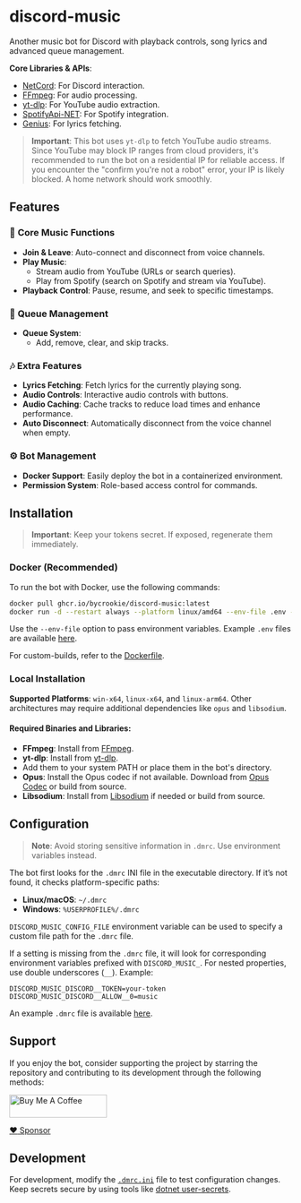 # discord-music

Another music bot for Discord with playback controls, song lyrics and advanced queue management.

**Core Libraries & APIs**:

- [NetCord](https://github.com/NetCordDev/NetCord): For Discord interaction.
- [FFmpeg](https://github.com/FFmpeg/FFmpeg): For audio processing.
- [yt-dlp](https://github.com/yt-dlp/yt-dlp): For YouTube audio extraction.
- [SpotifyApi-NET](https://github.com/JohnnyCrazy/SpotifyAPI-NET): For Spotify integration.
- [Genius](https://genius.com): For lyrics fetching.

> **Important**: This bot uses `yt-dlp` to fetch YouTube audio streams. Since YouTube may block IP ranges from cloud
> providers, it's recommended to run the bot on a residential IP for reliable access. If you encounter the "confirm
> you're
> not a robot" error, your IP is likely blocked. A home network should work smoothly.

## Features

### 🎵 **Core Music Functions**

- **Join & Leave**: Auto-connect and disconnect from voice channels.
- **Play Music**:
  - Stream audio from YouTube (URLs or search queries).
  - Play from Spotify (search on Spotify and stream via YouTube).
- **Playback Control**: Pause, resume, and seek to specific timestamps.

### 📜 **Queue Management**

- **Queue System**:
  - Add, remove, clear, and skip tracks.

### 🎶 **Extra Features**

- **Lyrics Fetching**: Fetch lyrics for the currently playing song.
- **Audio Controls**: Interactive audio controls with buttons.
- **Audio Caching**: Cache tracks to reduce load times and enhance performance.
- **Auto Disconnect**: Automatically disconnect from the voice channel when empty.

### ⚙️ **Bot Management**

- **Docker Support**: Easily deploy the bot in a containerized environment.
- **Permission System**: Role-based access control for commands.

## Installation

> **Important**: Keep your tokens secret. If exposed, regenerate them immediately.

### Docker (Recommended)

To run the bot with Docker, use the following commands:

```bash
docker pull ghcr.io/bycrookie/discord-music:latest
docker run -d --restart always --platform linux/amd64 --env-file .env --name dm -v /var/tmp/dm/data:/data ghcr.io/bycrookie/discord-music:latest
```

Use the `--env-file` option to pass environment variables. Example `.env` files are available [here](.env.example).

For custom-builds, refer to the [Dockerfile](Dockerfile).

### Local Installation

**Supported Platforms**: `win-x64`, `linux-x64`, and `linux-arm64`. Other architectures may require additional
dependencies like `opus` and `libsodium`.

#### Required Binaries and Libraries:

- **FFmpeg**: Install from [FFmpeg](https://www.ffmpeg.org/download.html).
- **yt-dlp**: Install from [yt-dlp](https://github.com/yt-dlp/yt-dlp/releases).
- Add them to your system PATH or place them in the bot's directory.
- **Opus**: Install the Opus codec if not available. Download from [Opus Codec](https://opus-codec.org/) or build from
  source.
- **Libsodium**: Install from [Libsodium](https://libsodium.org/) if needed or build from source.

## Configuration

> **Note**: Avoid storing sensitive information in `.dmrc`. Use environment variables instead.

The bot first looks for the `.dmrc` INI file in the executable directory. If it’s not found, it checks platform-specific
paths:

- **Linux/macOS**: `~/.dmrc`
- **Windows**: `%USERPROFILE%/.dmrc`

`DISCORD_MUSIC_CONFIG_FILE` environment variable can be used to specify a custom file path for the `.dmrc` file.

If a setting is missing from the `.dmrc` file, it will look for corresponding environment variables prefixed with
`DISCORD_MUSIC_`. For nested properties, use double underscores (`__`). Example:

```plaintext
DISCORD_MUSIC_DISCORD__TOKEN=your-token
DISCORD_MUSIC_DISCORD__ALLOW__0=music
```

An example `.dmrc` file is available [here](.dmrc.example).

## Support

If you enjoy the bot, consider supporting the project by starring the repository and contributing to its development
through the following methods:

<a href="https://buymeacoffee.com/bycrookie" target="_blank"><img src="https://cdn.buymeacoffee.com/buttons/default-orange.png" alt="Buy Me A Coffee" height="41" width="174"></a>

[:heart: Sponsor](https://github.com/sponsors/byCrookie)

## Development

For development, modify the [`.dmrc.ini`](src/DiscordMusic.Client/.dmrc.ini) file to test configuration changes. Keep
secrets secure by using tools
like [dotnet user-secrets](https://learn.microsoft.com/en-us/aspnet/core/security/app-secrets).

